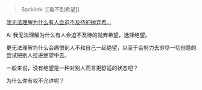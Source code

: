 > Backlink: [[看不到希望]]

[我无法理解为什么有人会迫不及待的抛弃希…](https://www.zhihu.com/pin/1209164367196975104)

A: 我无法理解为什么有人会迫不及待的抛弃希望，选择绝望。  

更无法理解为什么会痛恨别人不和自己一起绝望，以至于会努力去穷尽一切创意的尝试把别人拉进绝望中去。  

一般来说，没有绝望是一种对别人而言更舒适的状态吧？  

为什么你有权不允许呢？
